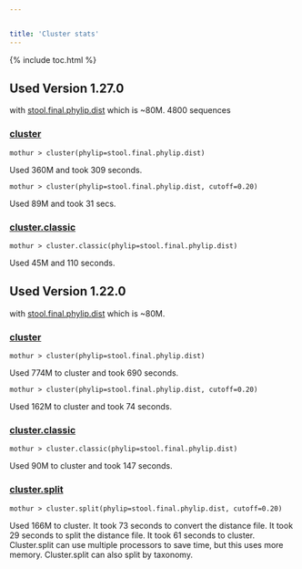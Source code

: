 ```yaml
---


title: 'Cluster stats'
---
```

{% include toc.html %}

## Used Version 1.27.0

with [
stool.final.phylip.dist](Media:stool.final.phylip.dist.zip)
which is \~80M. 4800 sequences

### [cluster](cluster)

    mothur > cluster(phylip=stool.final.phylip.dist)

Used 360M and took 309 seconds.

    mothur > cluster(phylip=stool.final.phylip.dist, cutoff=0.20)

Used 89M and took 31 secs.

### [cluster.classic](cluster.classic)

    mothur > cluster.classic(phylip=stool.final.phylip.dist) 

Used 45M and 110 seconds.

## Used Version 1.22.0

with [
stool.final.phylip.dist](Media:stool.final.phylip.dist.zip)
which is \~80M.

### [cluster](cluster)

    mothur > cluster(phylip=stool.final.phylip.dist)

Used 774M to cluster and took 690 seconds.

    mothur > cluster(phylip=stool.final.phylip.dist, cutoff=0.20)

Used 162M to cluster and took 74 seconds.

### [cluster.classic](cluster.classic)

    mothur > cluster.classic(phylip=stool.final.phylip.dist) 

Used 90M to cluster and took 147 seconds.

### [cluster.split](cluster.split)

    mothur > cluster.split(phylip=stool.final.phylip.dist, cutoff=0.20)

Used 166M to cluster. It took 73 seconds to convert the distance file.
It took 29 seconds to split the distance file. It took 61 seconds to
cluster. Cluster.split can use multiple processors to save time, but
this uses more memory. Cluster.split can also split by taxonomy.
